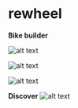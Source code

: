# rewheel

**Bike builder**

![alt text](https://github.com/rasmus-rudling/rewheel/blob/main/images/builder_1.png)


![alt text](https://github.com/rasmus-rudling/rewheel/blob/main/images/builder_2.png)

![alt text](https://github.com/rasmus-rudling/rewheel/blob/main/images/builder_3.png)


**Discover**
![alt text](https://github.com/rasmus-rudling/rewheel/blob/main/images/discover.png)
